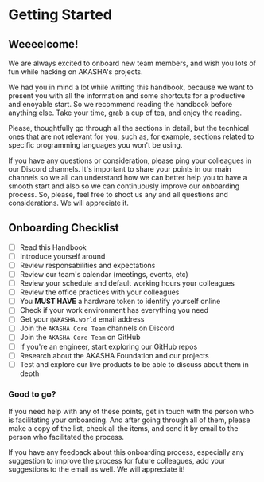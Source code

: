 # Getting Started

## Weeeelcome!

We are always excited to onboard new team members, and wish you lots of fun while hacking on AKASHA's projects.

We had you in mind a lot while writting this handbook, because we want to present you with all the information and some shortcuts for a productive and enoyable start. So we recommend reading the handbook before anything else. Take your time, grab a cup of tea, and enjoy the reading. 

Please, thoughtfully go through all the sections in detail, but the tecnhical ones that are not relevant for you, such as, for example, sections related to specific programming languages you won't be using. 

If you have any questions or consideration, please ping your colleagues in our Discord channels. It's important to share your points in our main channels so we all can understand how we can better help you to have a smooth start and also so we can continuously improve our onboarding process. So, please, feel free to shoot us any and all questions and considerations. We will appreciate it. 

## Onboarding Checklist

- [ ] Read this Handbook
- [ ] Introduce yourself around
- [ ] Review responsabilities and expectations
- [ ] Review our team's calendar (meetings, events, etc)
- [ ] Review your schedule and default working hours your colleagues
- [ ] Review the office practices with your colleagues
- [ ] You **MUST HAVE** a hardware token to identify yourself online
- [ ] Check if your work environment has everything you need
- [ ] Get your `@AKASHA.world` email address
- [ ] Join the `AKASHA Core Team` channels on Discord
- [ ] Join the `AKASHA Core Team` on GitHub
- [ ] If you're an engineer, start exploring our GitHub repos 
- [ ] Research about the AKASHA Foundation and our projects 
- [ ] Test and explore our live products to be able to discuss about them in depth

### Good to go? 
If you need help with any of these points, get in touch with the person who is facilitating your onboarding. And after going through all of them, please make a copy of the list, check all the items, and send it by email to the person who facilitated the process. 

If you have any feedback about this onboarding process, especially any suggestion to improve the process for future colleagues, add your suggestions to the email as well. We will appreciate it!   